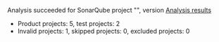 Analysis succeeded for SonarQube project "", version  [Analysis results](https://sonarcloud.io/dashboard/index/Swapify)
- Product projects: 5, test projects: 2
- Invalid projects: 1, skipped projects: 0, excluded projects: 0
